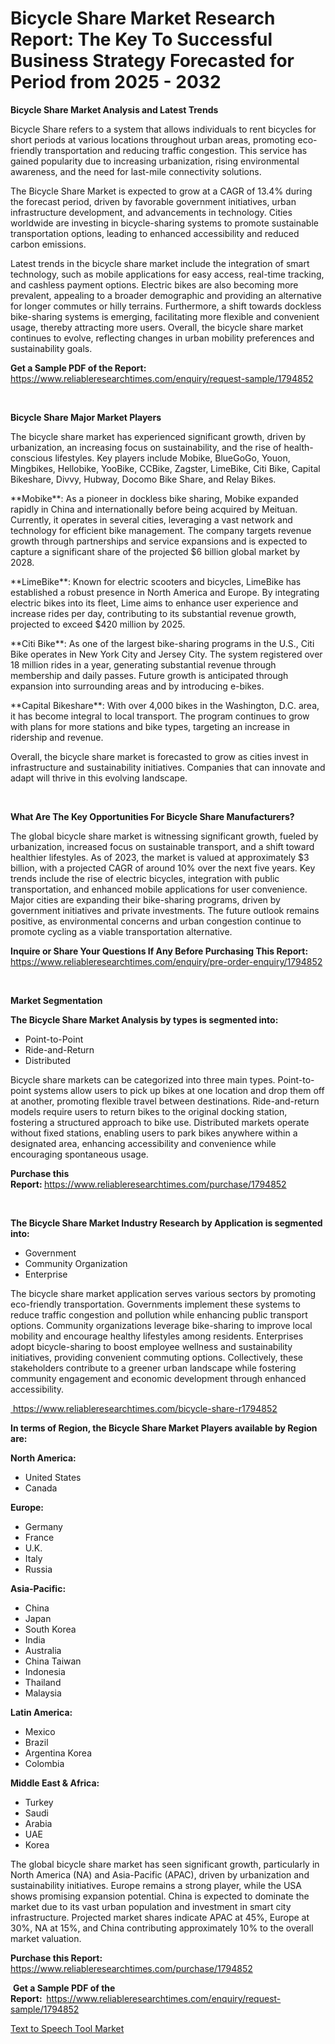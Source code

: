 <p><h1>Bicycle Share Market Research Report: The Key To Successful Business Strategy Forecasted for Period from 2025 - 2032</h1></p><p><strong>Bicycle Share Market Analysis and Latest Trends</strong></p>
<p><p>Bicycle Share refers to a system that allows individuals to rent bicycles for short periods at various locations throughout urban areas, promoting eco-friendly transportation and reducing traffic congestion. This service has gained popularity due to increasing urbanization, rising environmental awareness, and the need for last-mile connectivity solutions.</p><p>The Bicycle Share Market is expected to grow at a CAGR of 13.4% during the forecast period, driven by favorable government initiatives, urban infrastructure development, and advancements in technology. Cities worldwide are investing in bicycle-sharing systems to promote sustainable transportation options, leading to enhanced accessibility and reduced carbon emissions.</p><p>Latest trends in the bicycle share market include the integration of smart technology, such as mobile applications for easy access, real-time tracking, and cashless payment options. Electric bikes are also becoming more prevalent, appealing to a broader demographic and providing an alternative for longer commutes or hilly terrains. Furthermore, a shift towards dockless bike-sharing systems is emerging, facilitating more flexible and convenient usage, thereby attracting more users. Overall, the bicycle share market continues to evolve, reflecting changes in urban mobility preferences and sustainability goals.</p></p>
<p><strong>Get a Sample PDF of the Report:&nbsp;</strong> <a href="https://www.reliableresearchtimes.com/enquiry/request-sample/1794852?utm_campaign=2230&utm_medium=2&utm_source=Github&utm_content=ia&utm_term=10032025&utm_id=bicycle-share">https://www.reliableresearchtimes.com/enquiry/request-sample/1794852</a></p>
<p>&nbsp;</p>
<p><strong>Bicycle Share Major Market Players</strong></p>
<p><p>The bicycle share market has experienced significant growth, driven by urbanization, an increasing focus on sustainability, and the rise of health-conscious lifestyles. Key players include Mobike, BlueGoGo, Youon, Mingbikes, Hellobike, YooBike, CCBike, Zagster, LimeBike, Citi Bike, Capital Bikeshare, Divvy, Hubway, Docomo Bike Share, and Relay Bikes.</p><p>**Mobike**: As a pioneer in dockless bike sharing, Mobike expanded rapidly in China and internationally before being acquired by Meituan. Currently, it operates in several cities, leveraging a vast network and technology for efficient bike management. The company targets revenue growth through partnerships and service expansions and is expected to capture a significant share of the projected $6 billion global market by 2028.</p><p>**LimeBike**: Known for electric scooters and bicycles, LimeBike has established a robust presence in North America and Europe. By integrating electric bikes into its fleet, Lime aims to enhance user experience and increase rides per day, contributing to its substantial revenue growth, projected to exceed $420 million by 2025.</p><p>**Citi Bike**: As one of the largest bike-sharing programs in the U.S., Citi Bike operates in New York City and Jersey City. The system registered over 18 million rides in a year, generating substantial revenue through membership and daily passes. Future growth is anticipated through expansion into surrounding areas and by introducing e-bikes.</p><p>**Capital Bikeshare**: With over 4,000 bikes in the Washington, D.C. area, it has become integral to local transport. The program continues to grow with plans for more stations and bike types, targeting an increase in ridership and revenue.</p><p>Overall, the bicycle share market is forecasted to grow as cities invest in infrastructure and sustainability initiatives. Companies that can innovate and adapt will thrive in this evolving landscape.</p></p>
<p>&nbsp;</p>
<p><strong>What Are The Key Opportunities For Bicycle Share Manufacturers?</strong></p>
<p><p>The global bicycle share market is witnessing significant growth, fueled by urbanization, increased focus on sustainable transport, and a shift toward healthier lifestyles. As of 2023, the market is valued at approximately $3 billion, with a projected CAGR of around 10% over the next five years. Key trends include the rise of electric bicycles, integration with public transportation, and enhanced mobile applications for user convenience. Major cities are expanding their bike-sharing programs, driven by government initiatives and private investments. The future outlook remains positive, as environmental concerns and urban congestion continue to promote cycling as a viable transportation alternative.</p></p>
<p><strong>Inquire or Share Your Questions If Any Before Purchasing This Report:</strong> <a href="https://www.reliableresearchtimes.com/enquiry/pre-order-enquiry/1794852?utm_campaign=2230&utm_medium=2&utm_source=Github&utm_content=ia&utm_term=10032025&utm_id=bicycle-share">https://www.reliableresearchtimes.com/enquiry/pre-order-enquiry/1794852</a></p>
<p>&nbsp;</p>
<p><strong>Market Segmentation</strong></p>
<p><strong>The Bicycle Share Market Analysis by types is segmented into:</strong></p>
<p><ul><li>Point-to-Point</li><li>Ride-and-Return</li><li>Distributed</li></ul></p>
<p><p>Bicycle share markets can be categorized into three main types. Point-to-point systems allow users to pick up bikes at one location and drop them off at another, promoting flexible travel between destinations. Ride-and-return models require users to return bikes to the original docking station, fostering a structured approach to bike use. Distributed markets operate without fixed stations, enabling users to park bikes anywhere within a designated area, enhancing accessibility and convenience while encouraging spontaneous usage.</p></p>
<p><strong>Purchase this Report:&nbsp;</strong><a href="https://www.reliableresearchtimes.com/purchase/1794852?utm_campaign=2230&utm_medium=2&utm_source=Github&utm_content=ia&utm_term=10032025&utm_id=bicycle-share">https://www.reliableresearchtimes.com/purchase/1794852</a></p>
<p>&nbsp;</p>
<p><strong>The Bicycle Share Market Industry Research by Application is segmented into:</strong></p>
<p><ul><li>Government</li><li>Community Organization</li><li>Enterprise</li></ul></p>
<p><p>The bicycle share market application serves various sectors by promoting eco-friendly transportation. Governments implement these systems to reduce traffic congestion and pollution while enhancing public transport options. Community organizations leverage bike-sharing to improve local mobility and encourage healthy lifestyles among residents. Enterprises adopt bicycle-sharing to boost employee wellness and sustainability initiatives, providing convenient commuting options. Collectively, these stakeholders contribute to a greener urban landscape while fostering community engagement and economic development through enhanced accessibility.</p></p>
<p><a href="https://www.reliableresearchtimes.com/bicycle-share-r1794852?utm_campaign=2230&utm_medium=2&utm_source=Github&utm_content=ia&utm_term=10032025&utm_id=bicycle-share">&nbsp;https://www.reliableresearchtimes.com/bicycle-share-r1794852</a></p>
<p><strong>In terms of Region, the Bicycle Share Market Players available by Region are:</strong></p>
<p>
    <p> <strong> North America: </strong>
        <ul>
            <li>United States</li>
            <li>Canada</li>
        </ul>
        </p> 
    <p> <strong> Europe: </strong>
        <ul>
            <li>Germany</li>
            <li>France</li>
            <li>U.K.</li>
            <li>Italy</li>
            <li>Russia</li>
        </ul>
        </p> 
    <p> <strong> Asia-Pacific: </strong>
        <ul>
            <li>China</li>
            <li>Japan</li>
            <li>South Korea</li>
            <li>India</li>
            <li>Australia</li>
            <li>China Taiwan</li>
            <li>Indonesia</li>
            <li>Thailand</li>
            <li>Malaysia</li>
        </ul>
        </p> 
    <p> <strong> Latin America: </strong>
        <ul>
            <li>Mexico</li>
            <li>Brazil</li>
            <li>Argentina Korea</li>
            <li>Colombia</li>
        </ul>
        </p> 
    <p> <strong> Middle East & Africa: </strong>
        <ul>
            <li>Turkey</li>
            <li>Saudi</li>
            <li>Arabia</li>
            <li>UAE</li>
            <li>Korea</li>
        </ul>
    </p>
    </p>
<p><p>The global bicycle share market has seen significant growth, particularly in North America (NA) and Asia-Pacific (APAC), driven by urbanization and sustainability initiatives. Europe remains a strong player, while the USA shows promising expansion potential. China is expected to dominate the market due to its vast urban population and investment in smart city infrastructure. Projected market shares indicate APAC at 45%, Europe at 30%, NA at 15%, and China contributing approximately 10% to the overall market valuation.</p></p>
<p><strong>Purchase this Report: </strong><a href="https://www.reliableresearchtimes.com/purchase/1794852?utm_campaign=2230&utm_medium=2&utm_source=Github&utm_content=ia&utm_term=10032025&utm_id=bicycle-share">https://www.reliableresearchtimes.com/purchase/1794852</a></p>
<p>&nbsp;<strong>Get a Sample PDF of the Report:&nbsp;&nbsp;</strong><a href="https://www.reliableresearchtimes.com/enquiry/request-sample/1794852?utm_campaign=2230&utm_medium=2&utm_source=Github&utm_content=ia&utm_term=10032025&utm_id=bicycle-share">https://www.reliableresearchtimes.com/enquiry/request-sample/1794852</a></p>
<p><strong></strong></p>
<p><p><a href="https://github.com/petbigbeepjn/Market-Research-Report-List-1/blob/main/text-to-speech-tool-market.md?utm_campaign=2230&utm_medium=2&utm_source=Github&utm_content=ia&utm_term=10032025&utm_id=bicycle-share">Text to Speech Tool Market</a></p></p>